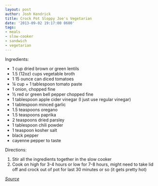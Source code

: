 ```yaml
---
layout: post
author: Josh Kendrick
title: Crock Pot Sloppy Joe's Vegetarian
date: '2013-09-02 19:17:00 0600'
tags:
- meals
- slow-cooker
- sandwich
- vegetarian
---
```


Ingredients:
* 1 cup dried brown or green lentils
* 1.5 (12oz) cups vegetable broth
* 1 15 ounce can diced tomatoes
* ¼ cup + 1 tablespoon tomato paste
* 1 onion, chopped fine
* ½ red or green bell pepper chopped fine
* 1 tablespoon apple cider vinegar (I just use regular vinegar)
* 1 tablespoon minced garlic
* 1.5 teaspoons oregano
* 1.5 teaspoons paprika
* 2 teaspoons dried parsley
* 1 tablespoon chili powder
* 1 teaspoon kosher salt
* black pepper
* cayenne pepper to taste

Directions:
1. Stir all the ingredients together in the slow cooker
2. Cook on high for 3-4 hours or low for 7-8 hours, might need to take lid off and crock out of pot for last 30 minutes or so (it gets pretty hot)

*[Source](http://kitchen-parade-veggieventure.blogspot.com/2013/02/slow-cooker-vegetarian-lentil-sloppy-joes.html)*